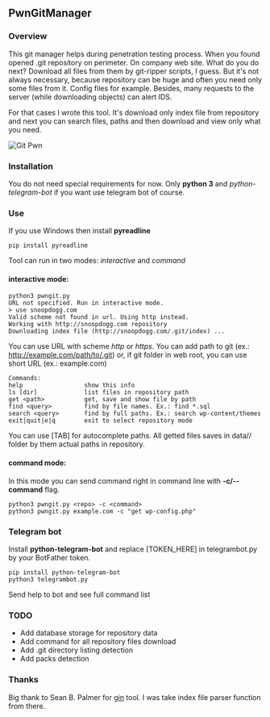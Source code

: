 ## PwnGitManager

### Overview
This git manager helps during penetration testing process. When you found opened .git repository on perimeter. On
company web site. What do you do next? Download all files from them by git-ripper scripts, I guess. But it's not always
necessary, because repository can be huge and often you need only some files from it. Config files for example.
Besides, many requests to the server (while downloading objects) can alert IDS.

For that cases I wrote this tool. It's download only index file from repository and next you can search files, paths
and then download and view only what you need.

![Git Pwn](http://s12.postimg.org/vtgyt20il/gitpwn.gif)

### Installation

You do not need special requirements for now. Only **python 3** and *python-telegram-bot* if you want use telegram bot
of course.


### Use
If you use Windows then install **pyreadline**

```
pip install pyreadline
```

Tool can run in two modes: *interactive* and *command*

#### interactive mode:
```
python3 pwngit.py
URL not specified. Run in interactive mode.
> use snoopdogg.com
Valid scheme not found in url. Using http instead.
Working with http://snoopdogg.com repository
Downloading index file (http://snoopdogg.com/.git/index) ...
```

You can use URL with scheme *http* or *https*. You can add path to git (ex.: http://example.com/path/to/.git) or, 
if git folder in web root, you can use short URL (ex.: example.com) 

```
Commands:
help                 show this info
ls [dir]             list files in repository path
get <path>           get, save and show file by path
find <query>         find by file names. Ex.: find *.sql
search <query>       find by full paths. Ex.: search wp-content/themes
exit|quit|e|q        exit to select repository mode
```

You can use [TAB] for autocomplete paths. All getted files saves in data/<repo>/ folder by them actual paths 
in repository.

#### command mode:
In this mode you can send command right in command line with **-c/--command** flag.

```
python3 pwngit.py <repo> -c <command>
python3 pwngit.py example.com -c "get wp-config.php"
```

### Telegram bot
Install **python-telegram-bot** and replace [TOKEN_HERE] in telegrambot.py by your BotFather token.

```
pip install python-telegram-bot
python3 telegrambot.py
```
Send help to bot and see full command list 

### TODO
- Add database storage for repository data
- Add command for all repository files download
- Add .git directory listing detection
- Add packs detection

### Thanks
Big thank to Sean B. Palmer for [gin](https://github.com/sbp/gin) tool. I was take index file parser function from 
there.



